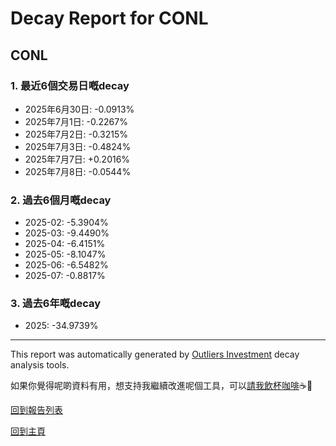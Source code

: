 # Decay Report for CONL

## CONL

### 1. 最近6個交易日嘅decay

- 2025年6月30日: -0.0913%
- 2025年7月1日: -0.2267%
- 2025年7月2日: -0.3215%
- 2025年7月3日: -0.4824%
- 2025年7月7日: +0.2016%
- 2025年7月8日: -0.0544%

### 2. 過去6個月嘅decay

- 2025-02: -5.3904%
- 2025-03: -9.4490%
- 2025-04: -6.4151%
- 2025-05: -8.1047%
- 2025-06: -6.5482%
- 2025-07: -0.8817%

### 3. 過去6年嘅decay

- 2025: -34.9739%

------------------------------
This report was automatically generated by [Outliers Investment](https://outliersecon.github.io/Outliers-Investment/) decay analysis tools.

如果你覺得呢啲資料有用，想支持我繼續改進呢個工具，可以[請我飲杯咖啡](https://buymeacoffee.com/outliersecon)☕🙏

[回到報告列表](https://outliersecon.github.io/Outliers-Investment/reports/reports_public)

[回到主頁](https://outliersecon.github.io/Outliers-Investment/)